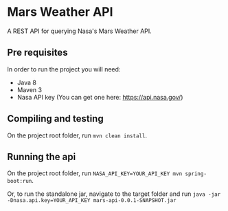 # Mars Weather API

A REST API for querying Nasa's Mars Weather API.

## Pre requisites

In order to run the project you will need:

+ Java 8
+ Maven 3
+ Nasa API key (You can get one here: https://api.nasa.gov/)

## Compiling and testing

On the project root folder, run `mvn clean install`.

## Running the api

On the project root folder, run `NASA_API_KEY=YOUR_API_KEY mvn spring-boot:run`.

Or, to run the standalone jar, navigate to the target folder and run `java -jar -Dnasa.api.key=YOUR_API_KEY mars-api-0.0.1-SNAPSHOT.jar`